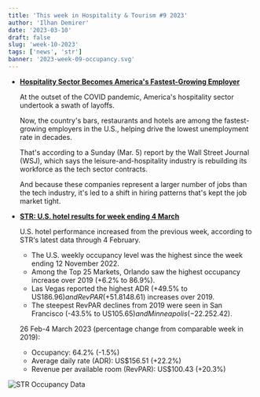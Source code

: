 ```yaml
---
title: 'This week in Hospitality & Tourism #9 2023'
author: 'Ilhan Demirer'
date: '2023-03-10'
draft: false
slug: 'week-10-2023'
tags: ['news', 'str']
banner: '2023-week-09-occupancy.svg'
---
```


- **[Hospitality Sector Becomes America's Fastest-Growing Employer](https://www.pymnts.com/economy/2023/hospitality-sector-becomes-americas-fastest-growing-employer/)**

  At the outset of the COVID pandemic, America's hospitality sector undertook a swath of layoffs.

  Now, the country's bars, restaurants and hotels are among the fastest-growing employers in the U.S., helping drive the lowest unemployment rate in decades.

  That's according to a Sunday (Mar. 5) report by the Wall Street Journal (WSJ), which says the leisure-and-hospitality industry is rebuilding its workforce as the tech sector contracts.

  And because these companies represent a larger number of jobs than the tech industry, it's led to a shift in hiring patterns that's kept the job market tight.

- **[STR: U.S. hotel results for week ending 4 March](https://str.com/press-release/str-us-hotel-results-week-ending-4-march)**

  U.S. hotel performance increased from the previous week, according to STR‘s latest data through 4 February.

  - The U.S. weekly occupancy level was the highest since the week ending 12 November 2022.
  - Among the Top 25 Markets, Orlando saw the highest occupancy increase over 2019 (+6.2% to 86.9%).
  - Las Vegas reported the highest ADR (+49.5% to US$186.96) and RevPAR (+51.8% to US$148.61) increases over 2019.
  - The steepest RevPAR declines from 2019 were seen in San Francisco (-43.5% to US$105.65) and Minneapolis (-22.2% to US$52.42).

  26 Feb-4 March 2023 (percentage change from comparable week in 2019):

  - Occupancy: 64.2% (-1.5%)
  - Average daily rate (ADR): US$156.51 (+22.2%)
  - Revenue per available room (RevPAR): US$100.43 (+20.3%)

![STR Occupancy Data](/images/blogimages/2023-week-09-occupancy.svg)
